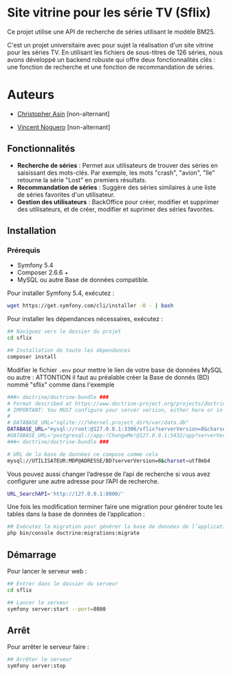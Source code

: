# Site vitrine pour les série TV (Sflix)
Ce projet utilise une API de recherche de séries utilisant le modèle BM25.

C'est un projet universitaire avec pour sujet la réalisation d'un site vitrine pour les séries TV. En utilisant les fichiers de sous-titres de 126 séries, nous avons développé un backend robuste qui offre deux fonctionnalités clés : une fonction de recherche et une fonction de recommandation de séries.

# Auteurs

- [Christopher Asin](https://www.github.com/RiperPro03) [non-alternant]

- [Vincent Noguero](https://github.com/VINKYN) [non-alternant]

## Fonctionnalités

- **Recherche de séries** : Permet aux utilisateurs de trouver des séries en saisissant des mots-clés. Par exemple, les mots "crash", "avion", "île" retourne la série "Lost" en premiers résultats.
- **Recommandation de séries** : Suggère des séries similaires à une liste de séries favorites d'un utilisateur.
- **Gestion des utilisateurs** : BackOffice pour créer, modifier et supprimer des utilisateurs, et de créer, modifier et suprimer des séries favorites.
## Installation

### Prérequis

- Symfony 5.4
- Composer 2.6.6 +
- MySQL ou autre Base de données compatible.

Pour installer Symfony 5.4, exécutez :

```bash
wget https://get.symfony.com/cli/installer -O - | bash
```

Pour installer les dépendances nécessaires, exécutez :

```bash
## Naviguez vers le dossier du projet
cd sflix
```

```bash
## Installation de toute les dépendances
composer install
```

Modifier le fichier `.env` pour mettre le lien de votre base de données MySQL ou autre :
ATTONTION il faut au préalable créer la Base de donnés (BD) nommé "sflix" comme dans l'exemple

```bash
###> doctrine/doctrine-bundle ###
# Format described at https://www.doctrine-project.org/projects/doctrine-dbal/en/latest/reference/configuration.html#connecting-using-a-url
# IMPORTANT: You MUST configure your server version, either here or in config/packages/doctrine.yaml
#
# DATABASE_URL="sqlite:///%kernel.project_dir%/var/data.db"
DATABASE_URL="mysql://root:@127.0.0.1:3306/sflix?serverVersion=8&charset=utf8mb4"
#DATABASE_URL="postgresql://app:!ChangeMe!@127.0.0.1:5432/app?serverVersion=15&charset=utf8"
###< doctrine/doctrine-bundle ###
```

```bash
# URL de la base de données ce compose comme cela
mysql://UTILISATEUR:MDP@ADRESSE/BD?serverVersion=8&charset=utf8mb4
```

Vous pouvez aussi changer l’adresse de l’api de recherche si vous avez configurer une autre adresse pour l’API de recherche.

```bash
URL_SearchAPI='http://127.0.0.1:8000/'
```

Une fois les modification terminer faire une migration pour générer toute les tables dans la base de données de l’application :

```bash
## Exécutez la migration pour générer la base de données de l’application
php bin/console doctrine:migrations:migrate
```

## Démarrage

Pour lancer le serveur web :

```bash
## Entrer dans le dossier du serveur
cd sflix
```

```bash
## Lancer le serveur
symfony server:start --port=8080
```

## Arrêt

Pour arrêter le serveur faire :

```bash
## Arrêter le serveur
symfony server:stop
```

